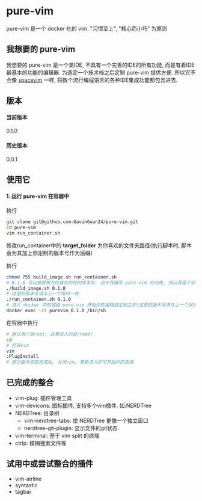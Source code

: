 # pure-vim

pure-vim 是一个 docker 化的 vim.
"习惯至上", "核心而小巧" 为原则

## 我想要的 pure-vim

我想要的 pure-vim 是一个类IDE, 不具有一个完善的IDE的所有功能, 而是有着IDE最基本的功能的编辑器.
为选定一个技术栈之后定制 pure-vim 提供方便.
所以它不会像 [spacevim](https://spacevim.org/) 一样, 将数个流行编程语言的各种IDE集成功能都包含进去.

## 版本

#### 当前版本

0.1.0

#### 历史版本

0.0.1

## 使用它

#### 1. 运行 pure-vim 在容器中

执行

```sh
git clone git@github.com:GavinGuan24/pure-vim.git
cd pure-vim
vim run_container.sh
```

修改run_container中的 **target_folder** 为你喜欢的文件夹路径(执行脚本时, 脚本会为其加上你定制的版本号作为后缀)

执行

```sh
chmod 755 build_image.sh run_container.sh
# 0.1.0 可以被替换为你喜欢的任何版本名. 由于我编写 pure-vim 的初衷, 所以保留了必填参数, 版本.
./build_image.sh 0.1.0
# 这里的版本号请与上一个保持一致
./run_container.sh 0.1.0
# 进入 docker 中的容器 pure-vim 开始你的编辑或定制工作(这里的版本号请与上一个保持一致)
docker exec -it purevim_0.1.0 /bin/sh
```

在容器中执行

```sh
# 默认用户是root, 这里进入的是/root/
cd
# 打开vim
vim
:PlugInstall
# 提示插件安装完成后, 关闭vim, 重新进入即可开始你的表演
```


## 已完成的整合

- vim-plug: 插件管理工具
- vim-devicons: 图标插件, 支持多个vim插件, 如:NERDTree
- NERDTree: 目录树
	- vim-nerdtree-tabs: 使 NERDTree 更像一个独立窗口
	- nerdtree-git-plugin: 显示文件的git状态
- vim-terminal: 基于 vim split 的终端
- ctrlp: 模糊搜索文件等

## 试用中或尝试整合的插件

- vim-airline
- syntastic
- tagbar
